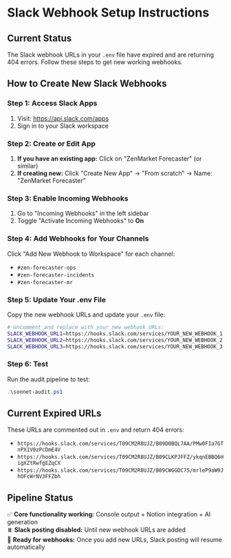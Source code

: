 # Slack Webhook Setup Instructions

## Current Status
The Slack webhook URLs in your `.env` file have expired and are returning 404 errors. Follow these steps to get new working webhooks.

## How to Create New Slack Webhooks

### Step 1: Access Slack Apps
1. Visit: https://api.slack.com/apps
2. Sign in to your Slack workspace

### Step 2: Create or Edit App
1. **If you have an existing app:** Click on "ZenMarket Forecaster" (or similar)
2. **If creating new:** Click "Create New App" → "From scratch" → Name: "ZenMarket Forecaster"

### Step 3: Enable Incoming Webhooks
1. Go to "Incoming Webhooks" in the left sidebar
2. Toggle "Activate Incoming Webhooks" to **On**

### Step 4: Add Webhooks for Your Channels
Click "Add New Webhook to Workspace" for each channel:
- `#zen-forecaster-ops` 
- `#zen-forecaster-incidents`
- `#zen-forecaster-mr`

### Step 5: Update Your .env File
Copy the new webhook URLs and update your `.env` file:

```bash
# Uncomment and replace with your new webhook URLs:
SLACK_WEBHOOK_URL1=https://hooks.slack.com/services/YOUR_NEW_WEBHOOK_1
SLACK_WEBHOOK_URL2=https://hooks.slack.com/services/YOUR_NEW_WEBHOOK_2
SLACK_WEBHOOK_URL3=https://hooks.slack.com/services/YOUR_NEW_WEBHOOK_3
```

### Step 6: Test
Run the audit pipeline to test:
```powershell
.\sonnet-audit.ps1
```

## Current Expired URLs
These URLs are commented out in `.env` and return 404 errors:
- `https://hooks.slack.com/services/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`
- `https://hooks.slack.com/services/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`
- `https://hooks.slack.com/services/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`

## Pipeline Status
✅ **Core functionality working:** Console output + Notion integration + AI generation  
⏸️ **Slack posting disabled:** Until new webhook URLs are added  
🔄 **Ready for webhooks:** Once you add new URLs, Slack posting will resume automatically